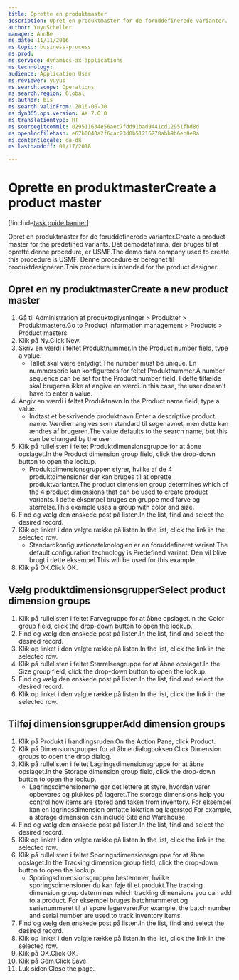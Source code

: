 ```yaml
--- 
title: Oprette en produktmaster
description: Opret en produktmaster for de foruddefinerede varianter.
author: YuyuScheller
manager: AnnBe
ms.date: 11/11/2016
ms.topic: business-process
ms.prod: 
ms.service: dynamics-ax-applications
ms.technology: 
audience: Application User
ms.reviewer: yuyus
ms.search.scope: Operations
ms.search.region: Global
ms.author: bis
ms.search.validFrom: 2016-06-30
ms.dyn365.ops.version: AX 7.0.0
ms.translationtype: HT
ms.sourcegitcommit: 029511634e56aec7fdd91bad9441cd12951fbd8d
ms.openlocfilehash: e67b0040a2f6cac23d0b51216278abb9b6eb0e8a
ms.contentlocale: da-dk
ms.lasthandoff: 01/17/2018

---
```

# <a name="create-a-product-master"></a><span data-ttu-id="90438-103">Oprette en produktmaster</span><span class="sxs-lookup"><span data-stu-id="90438-103">Create a product master</span></span>

[!include[task guide banner](../../includes/task-guide-banner.md)]

<span data-ttu-id="90438-104">Opret en produktmaster for de foruddefinerede varianter.</span><span class="sxs-lookup"><span data-stu-id="90438-104">Create a product master for the predefined variants.</span></span> <span data-ttu-id="90438-105">Det demodatafirma, der bruges til at oprette denne procedure, er USMF.</span><span class="sxs-lookup"><span data-stu-id="90438-105">The demo data company used to create this procedure is USMF.</span></span> <span data-ttu-id="90438-106">Denne procedure er beregnet til produktdesigneren.</span><span class="sxs-lookup"><span data-stu-id="90438-106">This procedure is intended for the product designer.</span></span>


## <a name="create-a-new-product-master"></a><span data-ttu-id="90438-107">Opret en ny produktmaster</span><span class="sxs-lookup"><span data-stu-id="90438-107">Create a new product master</span></span>
1. <span data-ttu-id="90438-108">Gå til Administration af produktoplysninger > Produkter > Produktmastere.</span><span class="sxs-lookup"><span data-stu-id="90438-108">Go to Product information management > Products > Product masters.</span></span>
2. <span data-ttu-id="90438-109">Klik på Ny.</span><span class="sxs-lookup"><span data-stu-id="90438-109">Click New.</span></span>
3. <span data-ttu-id="90438-110">Skriv en værdi i feltet Produktnummer.</span><span class="sxs-lookup"><span data-stu-id="90438-110">In the Product number field, type a value.</span></span>
    * <span data-ttu-id="90438-111">Tallet skal være entydigt.</span><span class="sxs-lookup"><span data-stu-id="90438-111">The number must be unique.</span></span> <span data-ttu-id="90438-112">En nummerserie kan konfigureres for feltet Produktnummer.</span><span class="sxs-lookup"><span data-stu-id="90438-112">A number sequence can be set for the Product number field.</span></span> <span data-ttu-id="90438-113">I dette tilfælde skal brugeren ikke at angive en værdi.</span><span class="sxs-lookup"><span data-stu-id="90438-113">In this case, the user doesn't have to enter a value.</span></span>  
4. <span data-ttu-id="90438-114">Angiv en værdi i feltet Produktnavn.</span><span class="sxs-lookup"><span data-stu-id="90438-114">In the Product name field, type a value.</span></span>
    * <span data-ttu-id="90438-115">Indtast et beskrivende produktnavn.</span><span class="sxs-lookup"><span data-stu-id="90438-115">Enter a descriptive product name.</span></span> <span data-ttu-id="90438-116">Værdien angives som standard til søgenavnet, men dette kan ændres af brugeren.</span><span class="sxs-lookup"><span data-stu-id="90438-116">The value defaults to the search name, but this can be changed by the user.</span></span>  
5. <span data-ttu-id="90438-117">Klik på rullelisten i feltet Produktdimensionsgruppe for at åbne opslaget.</span><span class="sxs-lookup"><span data-stu-id="90438-117">In the Product dimension group field, click the drop-down button to open the lookup.</span></span>
    * <span data-ttu-id="90438-118">Produktdimensionsgruppen styrer, hvilke af de 4 produktdimensioner der kan bruges til at oprette produktvarianter.</span><span class="sxs-lookup"><span data-stu-id="90438-118">The product dimension group determines which of the 4 product dimensions that can be used to create product variants.</span></span> <span data-ttu-id="90438-119">I dette eksempel bruges en gruppe med farve og størrelse.</span><span class="sxs-lookup"><span data-stu-id="90438-119">This example uses a group with color and size.</span></span>  
6. <span data-ttu-id="90438-120">Find og vælg den ønskede post på listen.</span><span class="sxs-lookup"><span data-stu-id="90438-120">In the list, find and select the desired record.</span></span>
7. <span data-ttu-id="90438-121">Klik op linket i den valgte række på listen.</span><span class="sxs-lookup"><span data-stu-id="90438-121">In the list, click the link in the selected row.</span></span>
    * <span data-ttu-id="90438-122">Standardkonfigurationsteknologien er en foruddefineret variant.</span><span class="sxs-lookup"><span data-stu-id="90438-122">The default configuration technology is Predefined variant.</span></span> <span data-ttu-id="90438-123">Den vil blive brugt i dette eksempel.</span><span class="sxs-lookup"><span data-stu-id="90438-123">This will be used for this example.</span></span>  
8. <span data-ttu-id="90438-124">Klik på OK.</span><span class="sxs-lookup"><span data-stu-id="90438-124">Click OK.</span></span>

## <a name="select-product-dimension-groups"></a><span data-ttu-id="90438-125">Vælg produktdimensionsgrupper</span><span class="sxs-lookup"><span data-stu-id="90438-125">Select product dimension groups</span></span>
1. <span data-ttu-id="90438-126">Klik på rullelisten i feltet Farvegruppe for at åbne opslaget.</span><span class="sxs-lookup"><span data-stu-id="90438-126">In the Color group field, click the drop-down button to open the lookup.</span></span>
2. <span data-ttu-id="90438-127">Find og vælg den ønskede post på listen.</span><span class="sxs-lookup"><span data-stu-id="90438-127">In the list, find and select the desired record.</span></span>
3. <span data-ttu-id="90438-128">Klik op linket i den valgte række på listen.</span><span class="sxs-lookup"><span data-stu-id="90438-128">In the list, click the link in the selected row.</span></span>
4. <span data-ttu-id="90438-129">Klik på rullelisten i feltet Størrelsesgruppe for at åbne opslaget.</span><span class="sxs-lookup"><span data-stu-id="90438-129">In the Size group field, click the drop-down button to open the lookup.</span></span>
5. <span data-ttu-id="90438-130">Find og vælg den ønskede post på listen.</span><span class="sxs-lookup"><span data-stu-id="90438-130">In the list, find and select the desired record.</span></span>
6. <span data-ttu-id="90438-131">Klik op linket i den valgte række på listen.</span><span class="sxs-lookup"><span data-stu-id="90438-131">In the list, click the link in the selected row.</span></span>

## <a name="add-dimension-groups"></a><span data-ttu-id="90438-132">Tilføj dimensionsgrupper</span><span class="sxs-lookup"><span data-stu-id="90438-132">Add dimension groups</span></span>
1. <span data-ttu-id="90438-133">Klik på Produkt i handlingsruden.</span><span class="sxs-lookup"><span data-stu-id="90438-133">On the Action Pane, click Product.</span></span>
2. <span data-ttu-id="90438-134">Klik på Dimensionsgrupper for at åbne dialogboksen.</span><span class="sxs-lookup"><span data-stu-id="90438-134">Click Dimension groups to open the drop dialog.</span></span>
3. <span data-ttu-id="90438-135">Klik på rullelisten i feltet Lagringsdimensionsgruppe for at åbne opslaget.</span><span class="sxs-lookup"><span data-stu-id="90438-135">In the Storage dimension group field, click the drop-down button to open the lookup.</span></span>
    * <span data-ttu-id="90438-136">Lagringsdimensionerne gør det lettere at styre, hvordan varer opbevares og plukkes på lageret.</span><span class="sxs-lookup"><span data-stu-id="90438-136">The storage dimensions help you control how items are stored and taken from inventory.</span></span> <span data-ttu-id="90438-137">For eksempel kan en lagringsdimension omfatte lokation og lagersted.</span><span class="sxs-lookup"><span data-stu-id="90438-137">For example, a storage dimension can include Site and Warehouse.</span></span>  
4. <span data-ttu-id="90438-138">Find og vælg den ønskede post på listen.</span><span class="sxs-lookup"><span data-stu-id="90438-138">In the list, find and select the desired record.</span></span>
5. <span data-ttu-id="90438-139">Klik op linket i den valgte række på listen.</span><span class="sxs-lookup"><span data-stu-id="90438-139">In the list, click the link in the selected row.</span></span>
6. <span data-ttu-id="90438-140">Klik på rullelisten i feltet Sporingsdimensionsgruppe for at åbne opslaget.</span><span class="sxs-lookup"><span data-stu-id="90438-140">In the Tracking dimension group field, click the drop-down button to open the lookup.</span></span>
    * <span data-ttu-id="90438-141">Sporingsdimensionsgruppen bestemmer, hvilke sporingsdimensioner du kan føje til et produkt.</span><span class="sxs-lookup"><span data-stu-id="90438-141">The tracking dimension group determines which tracking dimensions you can add to a product.</span></span> <span data-ttu-id="90438-142">For eksempel bruges batchnummeret og serienummeret til at spore lagervarer.</span><span class="sxs-lookup"><span data-stu-id="90438-142">For example, the batch number and serial number are used to track inventory items.</span></span>  
7. <span data-ttu-id="90438-143">Find og vælg den ønskede post på listen.</span><span class="sxs-lookup"><span data-stu-id="90438-143">In the list, find and select the desired record.</span></span>
8. <span data-ttu-id="90438-144">Klik op linket i den valgte række på listen.</span><span class="sxs-lookup"><span data-stu-id="90438-144">In the list, click the link in the selected row.</span></span>
9. <span data-ttu-id="90438-145">Klik på OK.</span><span class="sxs-lookup"><span data-stu-id="90438-145">Click OK.</span></span>
10. <span data-ttu-id="90438-146">Klik på Gem.</span><span class="sxs-lookup"><span data-stu-id="90438-146">Click Save.</span></span>
11. <span data-ttu-id="90438-147">Luk siden.</span><span class="sxs-lookup"><span data-stu-id="90438-147">Close the page.</span></span>


